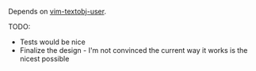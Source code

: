 Depends on [vim-textobj-user](https://github.com/kana/vim-textobj-user).

TODO:

* Tests would be nice
* Finalize the design - I'm not convinced the current way it works is the nicest possible
